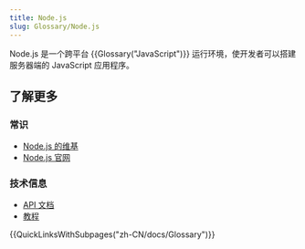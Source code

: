 ```yaml
---
title: Node.js
slug: Glossary/Node.js
---
```


Node.js 是一个跨平台 {{Glossary("JavaScript")}} 运行环境，使开发者可以搭建服务器端的 JavaScript 应用程序。

## 了解更多

### 常识

- [Node.js 的维基](https://en.wikipedia.org/wiki/Node.js)
- [Node.js 官网](https://nodejs.org/)

### 技术信息

- [API 文档](https://nodejs.org/api/)
- [教程](https://nodejs.org/documentation/tutorials/)

{{QuickLinksWithSubpages("zh-CN/docs/Glossary")}}
